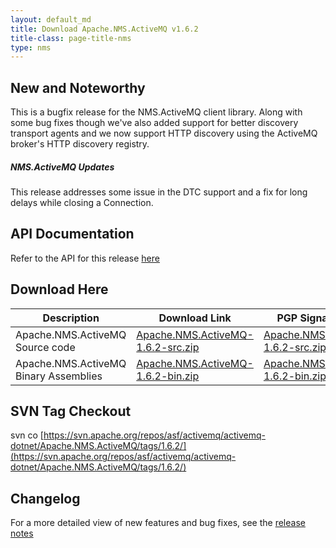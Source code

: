 ```yaml
---
layout: default_md
title: Download Apache.NMS.ActiveMQ v1.6.2 
title-class: page-title-nms
type: nms
---
```


New and Noteworthy
------------------

This is a bugfix release for the NMS.ActiveMQ client library. Along with some bug fixes though we've also added support for better discovery transport agents and we now support HTTP discovery using the ActiveMQ broker's HTTP discovery registry.

##### NMS.ActiveMQ Updates

This release addresses some issue in the DTC support and a fix for long delays while closing a Connection. 

API Documentation
-----------------

Refer to the API for this release [here](../../../nms-api)

Download Here
-------------

Description|Download Link|PGP Signature File|Version
---|---|---|---
Apache.NMS.ActiveMQ Source code|[Apache.NMS.ActiveMQ-1.6.2-src.zip](http://www.apache.org/dyn/closer.cgi/activemq/apache-nms/1.6.0/Apache.NMS.ActiveMQ-1.6.2-src.zip)|[Apache.NMS.ActiveMQ-1.6.2-src.zip.asc](http://www.apache.org/dist/activemq/apache-nms/1.6.0/Apache.NMS.ActiveMQ-1.6.2-src.zip.asc)|1.6.0.3271
Apache.NMS.ActiveMQ Binary Assemblies|[Apache.NMS.ActiveMQ-1.6.2-bin.zip](http://www.apache.org/dyn/closer.cgi/activemq/apache-nms/1.6.0/Apache.NMS.ActiveMQ-1.6.2-bin.zip)|[Apache.NMS.ActiveMQ-1.6.2-bin.zip.asc](http://www.apache.org/dist/activemq/apache-nms/1.6.0/Apache.NMS.ActiveMQ-1.6.2-bin.zip.asc)|1.6.0.3271

SVN Tag Checkout
----------------

svn co [https://svn.apache.org/repos/asf/activemq/activemq-dotnet/Apache.NMS.ActiveMQ/tags/1.6.2/](https://svn.apache.org/repos/asf/activemq/activemq-dotnet/Apache.NMS.ActiveMQ/tags/1.6.2/)

Changelog
---------

For a more detailed view of new features and bug fixes, see the [release notes](https://issues.apache.org/jira/secure/ReleaseNote.jspa?projectId=12311201&version=12325306)


